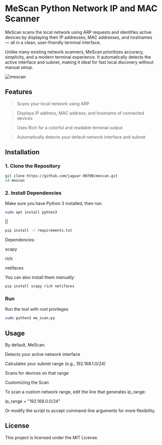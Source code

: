 # MeScan Python Network IP and MAC Scanner

MeScan scans the local network using ARP requests and identifies active devices by displaying their IP addresses, MAC addresses, and hostnames — all in a clean, user-friendly terminal interface.

Unlike many existing network scanners, MeScan prioritizes accuracy, simplicity, and a modern terminal experience. It automatically detects the active interface and subnet, making it ideal for fast local discovery without manual setup.




![mescan](https://github.com/user-attachments/assets/d0b8eb45-e6ac-4952-9d9b-89b00d10ffc3)



 ## Features

   > Scans your local network using ARP

   > Displays IP address, MAC address, and hostname of connected devices

   > Uses Rich for a colorful and readable terminal output

   > Automatically detects your default network interface and subnet

## Installation

### 1. Clone the Repository

```bash
git clone https://github.com/jaguar-00700/mescan.git
cd mescan
```
### 2. Install Dependencies

Make sure you have Python 3 installed, then run:
```bash
sudo apt install pyhton3
```
||

```bash
pip install -r requirements.txt
```
   Dependencies:

   scapy

   rich

   netifaces

You can also install them manually:
```bash
pip install scapy rich netifaces
```
### Run
Run the tool with root privileges 
```bash
sudo python3 me_scan.py
```
## Usage

By default, MeScan:

   Detects your active network interface

   Calculates your subnet range (e.g., 192.168.1.0/24)

   Scans for devices on that range


Customizing the Scan

To scan a custom network range, edit the line that generates ip_range:

ip_range = "192.168.0.0/24"

Or modify the script to accept command-line arguments for more flexibility.

## License

This project is licensed under the MIT License.
